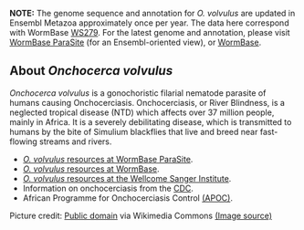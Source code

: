 
**NOTE:** The genome sequence and annotation for *O. volvulus* are
updated in Ensembl Metazoa approximately once per year. The data here
correspond with WormBase
[WS279](https://downloads.wormbase.org/releases/WS279/species/o_volvulus). For the
latest genome and annotation, please visit [WormBase
ParaSite](https://parasite.wormbase.org/Onchocerca_volvulus_prjeb513) (for an Ensembl-oriented view),
or [WormBase](https://wormbase.org/species/o_volvulus).

About *Onchocerca volvulus*
---------------------------

*Onchocerca volvulus* is a gonochoristic filarial nematode parasite of
humans causing Onchocerciasis. Onchocerciasis, or River Blindness, is a
neglected tropical disease (NTD) which affects over 37 million people,
mainly in Africa. It is a severely debilitating disease, which is
transmitted to humans by the bite of Simulium blackflies that live and
breed near fast-flowing streams and rivers.

-   [*O. volvulus* resources at WormBase
    ParaSite](https://parasite.wormbase.org/Onchocerca_volvulus_prjeb513).
-   [*O. volvulus* resources at
    WormBase](http://www.wormbase.org/species/o_volvulus).
-   [*O. volvulus* resources at the Wellcome Sanger Institute](https://www.sanger.ac.uk/resources/downloads/helminths/onchocerca-volvulus.html). 
-   Information on onchocerciasis from the
    [CDC](http://www.cdc.gov/parasites/onchocerciasis/).
-   African Programme for Onchocerciasis Control
    [(APOC)](https://www.who.int/about/evaluation/jaf21-apoc-final-report15-v5.pdf).

Picture credit: 
[Public domain](https://commons.wikimedia.org/wiki/Main_Page) via Wikimedia Commons [(Image source)](https://upload.wikimedia.org/wikipedia/commons/5/55/Onchocerca_volvulus_mf1_DPDx.JPG)

